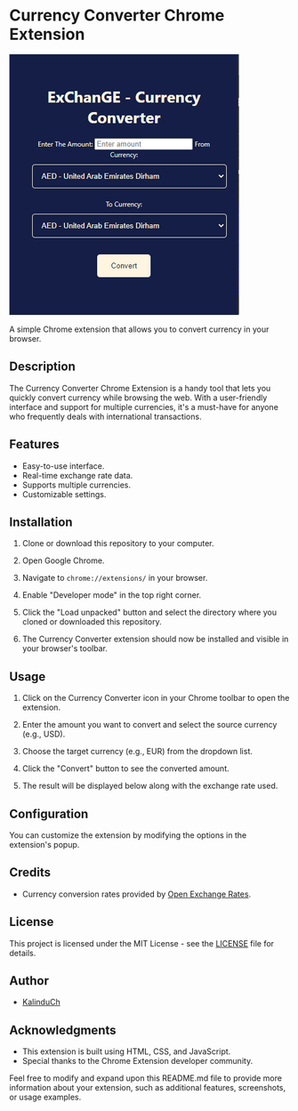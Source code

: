 # Currency Converter Chrome Extension

![Currency Converter Icon](images/Screenshot%202023-09-30%20084010.png)

A simple Chrome extension that allows you to convert currency in your browser.

## Description

The Currency Converter Chrome Extension is a handy tool that lets you quickly convert currency while browsing the web. With a user-friendly interface and support for multiple currencies, it's a must-have for anyone who frequently deals with international transactions.

## Features

- Easy-to-use interface.
- Real-time exchange rate data.
- Supports multiple currencies.
- Customizable settings.

## Installation

1. Clone or download this repository to your computer.

2. Open Google Chrome.

3. Navigate to `chrome://extensions/` in your browser.

4. Enable "Developer mode" in the top right corner.

5. Click the "Load unpacked" button and select the directory where you cloned or downloaded this repository.

6. The Currency Converter extension should now be installed and visible in your browser's toolbar.

## Usage

1. Click on the Currency Converter icon in your Chrome toolbar to open the extension.

2. Enter the amount you want to convert and select the source currency (e.g., USD).

3. Choose the target currency (e.g., EUR) from the dropdown list.

4. Click the "Convert" button to see the converted amount.

5. The result will be displayed below along with the exchange rate used.

## Configuration

You can customize the extension by modifying the options in the extension's popup.

## Credits

- Currency conversion rates provided by [Open Exchange Rates](https://openexchangerates.org/).

## License

This project is licensed under the MIT License - see the [LICENSE](LICENSE) file for details.

## Author

- [KalinduCh](https://github.com/KalinduCh)

## Acknowledgments

- This extension is built using HTML, CSS, and JavaScript.
- Special thanks to the Chrome Extension developer community.

Feel free to modify and expand upon this README.md file to provide more information about your extension, such as additional features, screenshots, or usage examples.

